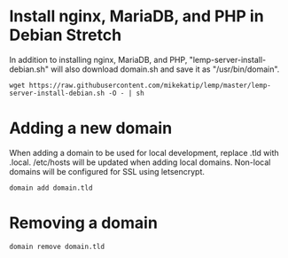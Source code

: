 # Install nginx, MariaDB, and PHP in Debian Stretch

In addition to installing nginx, MariaDB, and PHP, "lemp-server-install-debian.sh" will also download domain.sh and save it as "/usr/bin/domain".

```
wget https://raw.githubusercontent.com/mikekatip/lemp/master/lemp-server-install-debian.sh -O - | sh
```

#  Adding a new domain

When adding a domain to be used for local development, replace .tld with .local. /etc/hosts will be updated when adding local domains. Non-local domains will be configured for SSL using letsencrypt.

```
domain add domain.tld
```

# Removing a domain

```
domain remove domain.tld
```
